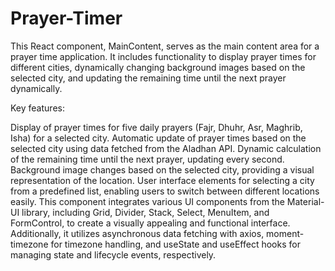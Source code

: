 # Prayer-Timer

This React component, MainContent, serves as the main content area for a prayer time application. It includes functionality to display prayer times for different cities, dynamically changing background images based on the selected city, and updating the remaining time until the next prayer dynamically.

Key features:

Display of prayer times for five daily prayers (Fajr, Dhuhr, Asr, Maghrib, Isha) for a selected city.
Automatic update of prayer times based on the selected city using data fetched from the Aladhan API.
Dynamic calculation of the remaining time until the next prayer, updating every second.
Background image changes based on the selected city, providing a visual representation of the location.
User interface elements for selecting a city from a predefined list, enabling users to switch between different locations easily.
This component integrates various UI components from the Material-UI library, including Grid, Divider, Stack, Select, MenuItem, and FormControl, to create a visually appealing and functional interface. Additionally, it utilizes asynchronous data fetching with axios, moment-timezone for timezone handling, and useState and useEffect hooks for managing state and lifecycle events, respectively.
